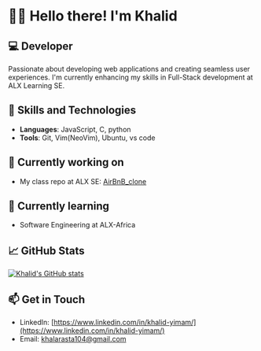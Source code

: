 👋🏾 Hello there! I'm Khalid
=========================================

💻 Developer
-----------------------

Passionate about developing web applications and creating seamless user experiences. I'm currently enhancing my skills in Full-Stack development at ALX Learning SE.

🍳 Skills and Technologies
--------------------------

*   **Languages**: JavaScript, C, python
*   **Tools**: Git, Vim(NeoVim), Ubuntu, vs code

🔭 Currently working on
-----------------------

*   My class repo at ALX SE: [AirBnB_clone](https://github.com/pilanop/AirBnB_clone)

🌱 Currently learning
--------------------

*   Software Engineering at ALX-Africa

📈 GitHub Stats
--------------

[![Khalid's GitHub stats](https://github-readme-stats.vercel.app/api?username=pilanop&show_icons=true&theme=github_dark_dimmed)](https://github.com/pilanop)

📫 Get in Touch
--------------

*   LinkedIn: [https://www.linkedin.com/in/khalid-yimam/](https://www.linkedin.com/in/khalid-yimam/)
*   Email: [khalarasta104@gmail.com](mailto:khalarasta104@gmail.com)

<!--
**pilanop/pilanop** is a ✨ _special_ ✨ repository because its `README.md` (this file) appears on your GitHub profile.

Here are some ideas to get you started:

- 🔭 I’m currently working on ...
- 🌱 I’m currently learning ...
- 👯 I’m looking to collaborate on ...
- 🤔 I’m looking for help with ...
- 💬 Ask me about ...
- 📫 How to reach me: ...
- 😄 Pronouns: ...
- ⚡ Fun fact: ...
-->
